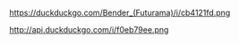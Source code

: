 

https://duckduckgo.com/Bender_(Futurama)/i/cb4121fd.png

http://api.duckduckgo.com/i/f0eb79ee.png



